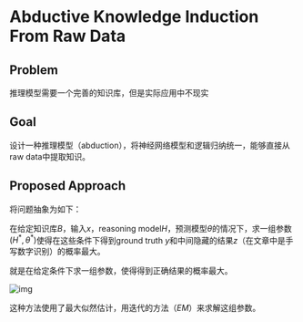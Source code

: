 # Abductive Knowledge Induction From Raw Data

## Problem

推理模型需要一个完善的知识库，但是实际应用中不现实

## Goal

设计一种推理模型（abduction），将神经网络模型和逻辑归纳统一，能够直接从raw data中提取知识。

## Proposed Approach

将问题抽象为如下：

在给定知识库$B$，输入$x$，reasoning model$H$，预测模型$\theta$的情况下，求一组参数$(H^*, \theta^*)$使得在这些条件下得到ground truth $y$和中间隐藏的结果$z$（在文章中是手写数字识别）的概率最大。

就是在给定条件下求一组参数，使得得到正确结果的概率最大。

![img](https://static.cdn.readpaper.com/aiKnowledge/screenshot/2023-04-24/05bcc4fadfc845a191d7b6a45fc930f7/8e3b8227-55ff-42a4-b68e-30266e665b6f.png)

这种方法使用了最大似然估计，用迭代的方法（$EM$）来求解这组参数。
